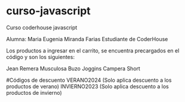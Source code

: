 # curso-javascript
Curso coderhouse javascript

Alumna: Maria Eugenia Miranda Farias
Estudiante de CoderHouse

Los productos a ingresar en el carrito, se encuentra precargados en el código y son los siguientes:

Jean
Remera
Musculosa
Buzo
Joggins
Campera
Short

#Códigos de descuento 
VERANO2024 (Solo aplica descuento a los productos de verano)
INVIERNO2023 (Solo aplica descuento a los productos de invierno)